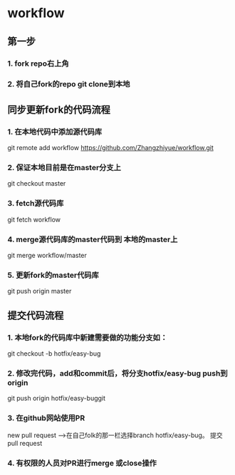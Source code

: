 # workflow
## 第一步
### 1. fork repo右上角
### 2. 将自己fork的repo git clone到本地


## 同步更新fork的代码流程
### 1. 在本地代码中添加源代码库
  git remote add workflow https://github.com/Zhangzhiyue/workflow.git
### 2. 保证本地目前是在master分支上
  git checkout master
### 3. fetch源代码库
  git fetch workflow
### 4. merge源代码库的master代码到 本地的master上
  git merge workflow/master
### 5. 更新fork的master代码库
  git push origin master

## 提交代码流程
### 1. 本地fork的代码库中新建需要做的功能分支如：
  git checkout -b hotfix/easy-bug
### 2. 修改完代码，add和commit后，将分支hotfix/easy-bug push到origin
  git push origin hotfix/easy-buggit
### 3. 在github网站使用PR
  new pull request -->在自己folk的那一栏选择branch hotfix/easy-bug。
  提交pull request
### 4. 有权限的人员对PR进行merge 或close操作
